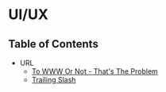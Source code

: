 # UI/UX

## Table of Contents
 - URL
   - [To WWW Or Not - That's The Problem](/ui-ux/url/Content-WWW_OR_NAKED_DOMAIN.md)
   - [Trailing Slash](/ui-ux/url/Content-TRAILING_SLASH.md)
